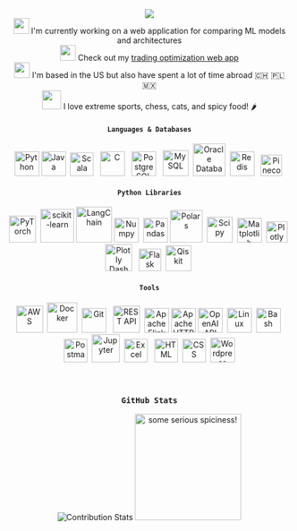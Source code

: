 <div align="center">
    <img src="https://readme-typing-svg.herokuapp.com?font=Inconsolata&size=30&duration=3000&pause=5&color=05FFA5&center=true&multiline=true&repeat=false&width=1070&height=80&lines=Hi+I'm+Mitchell%2C+a+data+scientist+with+a+background+in+particle+physics;+and+a+passion+for+ML,+analytics,+and+quantitative+finance.">
</div>
<div align="center">
    <img src="https://cdn.jsdelivr.net/gh/MitchMedeiros/MitchMedeiros@dee360fca49fe8937a27c5f83c8b6b78af283512/gifs/computer.gif" width="28"> I'm currently working on a web application for comparing ML models and architectures
    <br>
    <img src="https://cdn.jsdelivr.net/gh/MitchMedeiros/MitchMedeiros@dee360fca49fe8937a27c5f83c8b6b78af283512/gifs/backtest.gif" width="28"> Check out my <a href="https://backtest.fi" target="_blank">trading optimization web app</a>
    <br>
    <img src="https://cdn.jsdelivr.net/gh/MitchMedeiros/MitchMedeiros@dee360fca49fe8937a27c5f83c8b6b78af283512/gifs/travel.gif" width="28"> I'm based in the US but also have spent a lot of time abroad 🇨🇭 🇵🇱 🇲🇽
    <br> 
    <img src="https://cdn.jsdelivr.net/gh/MitchMedeiros/MitchMedeiros@19878bf93947d7976cc827c08f460699cf64e2bc/gifs/climbing.gif" width="34"> I love extreme sports, chess, cats, and spicy food! 🌶️
</div>
<div align="center">
    <h4><code>Languages & Databases</code></h4>
    <img src="https://cdn.jsdelivr.net/gh/devicons/devicon@latest/icons/python/python-original.svg" width="44" alt="Python" title="Python">
    <img src="https://cdn.jsdelivr.net/gh/devicons/devicon@latest/icons/java/java-original.svg" width="44" alt="Java" title="Java">&nbsp;
    <img src="https://cdn.jsdelivr.net/gh/devicons/devicon@latest/icons/scala/scala-original.svg" width="42" alt="Scala" title="Scala">&nbsp;&nbsp;
    <img src="https://cdn.jsdelivr.net/gh/devicons/devicon@latest/icons/c/c-original.svg" width="44" alt="C" title="C">&nbsp;&nbsp;
    <img src="https://cdn.jsdelivr.net/gh/devicons/devicon@latest/icons/postgresql/postgresql-original.svg" width="44" alt="PostgreSQL" title="PostgreSQL">&nbsp;&nbsp;
    <img src="https://cdn.jsdelivr.net/gh/MitchMedeiros/MitchMedeiros@6ea0fdbf7319155ce7d08f1df65e0abdae309e01/images/mysql.png" width="46" alt="MySQL" title="MySQL">&nbsp;
    <img src="https://cdn.jsdelivr.net/gh/MitchMedeiros/MitchMedeiros@b27f8f3cdbd1aabab1d1f6451a0785a75b751b20/images/oracle.png" width="58" alt="Oracle Database" title="Oracle Database">&nbsp;
    <img src="https://cdn.jsdelivr.net/gh/devicons/devicon@latest/icons/redis/redis-original.svg" width="44" alt="Redis" title="Redis">&nbsp;&nbsp;
    <img src="https://cdn.jsdelivr.net/gh/MitchMedeiros/MitchMedeiros@b27f8f3cdbd1aabab1d1f6451a0785a75b751b20/images/pinecone.png" width="38" alt="Pinecone Vector Database" title="Pinecone Vector Database">&nbsp;
    <h4><code>Python Libraries</code></h4>
    <img src="https://cdn.jsdelivr.net/gh/devicons/devicon@latest/icons/pytorch/pytorch-original.svg" width="48" alt="PyTorch" title="PyTorch">&nbsp;
    <img src="https://cdn.jsdelivr.net/gh/devicons/devicon@latest/icons/scikitlearn/scikitlearn-original.svg" width="60" alt="scikit-learn" title="scikit-learn">
    <img src="https://cdn.jsdelivr.net/gh/MitchMedeiros/MitchMedeiros@30080978247d16fea147b1ce1a7ce15a3af1c804/images/langchain-cropped.png" width="64" alt="LangChain" title="LangChain">
    <img src="https://cdn.jsdelivr.net/gh/devicons/devicon@latest/icons/numpy/numpy-original.svg" width="44" alt="Numpy" title="Numpy">&nbsp;
    <img src="https://cdn.jsdelivr.net/gh/MitchMedeiros/MitchMedeiros@7fe6a29e12c49257b66354538f3e5481daea8dfe/images/pandas-white.svg" width="44" alt="Pandas" title="Pandas">
    <img src="https://cdn.jsdelivr.net/gh/MitchMedeiros/MitchMedeiros@6ea0fdbf7319155ce7d08f1df65e0abdae309e01/images/polars.png" width="58" alt="Polars" title="Polars">&nbsp;
    <img src="https://cdn.jsdelivr.net/gh/MitchMedeiros/MitchMedeiros@b27f8f3cdbd1aabab1d1f6451a0785a75b751b20/images/scipy.png" width="46" alt="Scipy" title="Scipy">&nbsp;
    <img src="https://cdn.jsdelivr.net/gh/devicons/devicon@latest/icons/matplotlib/matplotlib-original.svg" width="44" alt="Matplotlib" title="Matplotlib">&nbsp;
    <img src="https://cdn.jsdelivr.net/gh/devicons/devicon@latest/icons/plotly/plotly-original.svg" width="38" alt="Plotly" title="Plotly">&nbsp;
    <img src="https://cdn.jsdelivr.net/gh/MitchMedeiros/MitchMedeiros@6ea0fdbf7319155ce7d08f1df65e0abdae309e01/images/dash.png" width="48" alt="Plotly Dash" title="Plotly Dash">&nbsp;&nbsp;
    <img src="https://cdn.jsdelivr.net/gh/MitchMedeiros/MitchMedeiros@6ea0fdbf7319155ce7d08f1df65e0abdae309e01/images/flask.png" width="40" alt="Flask" title="Flask">&nbsp;
    <img src="https://cdn.jsdelivr.net/gh/MitchMedeiros/MitchMedeiros@6ea0fdbf7319155ce7d08f1df65e0abdae309e01/images/qiskit.png" width="46" alt="Qiskit" title="Qiskit">&nbsp;
    <h4><code>Tools</code></h4>
    <img src="https://cdn.jsdelivr.net/gh/devicons/devicon@latest/icons/amazonwebservices/amazonwebservices-plain-wordmark.svg" width="48" alt="AWS" title="AWS">&nbsp;
    <img src="https://cdn.jsdelivr.net/gh/devicons/devicon/icons/docker/docker-original.svg" width="54" alt="Docker" title="Docker">&nbsp;
    <img src="https://cdn.jsdelivr.net/gh/devicons/devicon@latest/icons/git/git-original.svg" width="44" alt="Git" title="Git">&nbsp;&nbsp;
    <img src="https://cdn.jsdelivr.net/gh/MitchMedeiros/MitchMedeiros@b27f8f3cdbd1aabab1d1f6451a0785a75b751b20/images/rest-logo.png" width="48" alt="REST API" title="REST API">&nbsp;
    <img src="https://cdn.jsdelivr.net/gh/MitchMedeiros/MitchMedeiros@b27f8f3cdbd1aabab1d1f6451a0785a75b751b20/images/flink.png" width="44" alt="Apache Flink" title="Apache Flink">
    <img src="https://cdn.jsdelivr.net/gh/devicons/devicon@latest/icons/apache/apache-original.svg" width="44" alt="Apache HTTP" title="Apache HTTP">
    <img src="https://cdn.jsdelivr.net/gh/MitchMedeiros/MitchMedeiros@e0c5d49bcd3f766ac504ab132d5019d820c6344c/images/openai.svg" width="44" alt="OpenAI API" title="OpenAI API">&nbsp;
    <img src="https://cdn.jsdelivr.net/gh/devicons/devicon/icons/linux/linux-original.svg" width="44" alt="Linux" title="Linux">&nbsp;
    <img src="https://cdn.jsdelivr.net/gh/MitchMedeiros/MitchMedeiros@6ea0fdbf7319155ce7d08f1df65e0abdae309e01/images/bash.png" width="44" alt="Bash" title="Bash">&nbsp;
    <img src="https://cdn.jsdelivr.net/gh/devicons/devicon@latest/icons/postman/postman-original.svg" width="42" alt="Postman" title="Postman">&nbsp;
    <img src="https://cdn.jsdelivr.net/gh/MitchMedeiros/MitchMedeiros@6ea0fdbf7319155ce7d08f1df65e0abdae309e01/images/jupyter.png" width="50" alt="Jupyter" title="Jupyter">&nbsp;
    <img src="https://cdn.jsdelivr.net/gh/MitchMedeiros/MitchMedeiros@b7394bf710312c6604f79b29cf22c885fc9b37cc/images/excel.svg" width="42" alt="Excel" title="Excel">&nbsp;&nbsp;
    <img src="https://cdn.jsdelivr.net/gh/devicons/devicon/icons/html5/html5-original.svg" width="42" alt="HTML" title="HTML">&nbsp;
    <img src="https://cdn.jsdelivr.net/gh/devicons/devicon@latest/icons/css3/css3-original.svg" width="42" alt="CSS" title="CSS">&nbsp;
    <img src="https://cdn.jsdelivr.net/gh/MitchMedeiros/MitchMedeiros@bb4d5d24612c9d89d8e21d17665ba28a73fd626a/images/wordpress.svg" width="44" alt="Wordpress" title="Wordpress">
</div>
<br>
<br>
<div align="center">
    <h3><code>GitHub Stats</code></h3>
    <img src="https://streak-stats.demolab.com?user=MitchMedeiros&theme=algolia&hide_border=true&date_format=M%20j%5B%2C%20Y%5D&background=EB545400&currStreakNum=E26935&currStreakLabel=E26935&sideNums=05FFA5&sideLabels=E26935&ring=05FFA5&fire=E26935&dates=E79627" alt="Contribution Stats" title="Contribution Stats">
    <img src="https://cdn.jsdelivr.net/gh/MitchMedeiros/MitchMedeiros@f555577ccb1a171db4ebcfa82f09b643eaf16f55/images/spicy_data.gif" width="190" alt="some serious spiciness!" title="some serious spiciness!">
</div>
